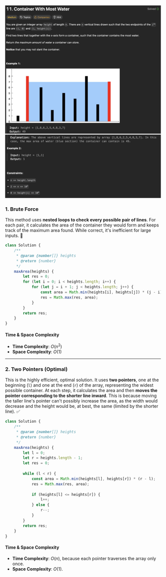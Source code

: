 ![Container With Most Water](/asset/images/containerWithMostWater.png)
![Container With Most Water](/asset/images/containerWithMostWater1.png)

### 1\. Brute Force

This method uses **nested loops to check every possible pair of lines**. For each pair, it calculates the area of the container they would form and keeps track of the maximum area found. While correct, it's inefficient for large inputs. 🐢

```javascript
class Solution {
    /**
     * @param {number[]} heights
     * @return {number}
     */
    maxArea(heights) {
        let res = 0;
        for (let i = 0; i < heights.length; i++) {
            for (let j = i + 1; j < heights.length; j++) {
                const area = Math.min(heights[i], heights[j]) * (j - i);
                res = Math.max(res, area);
            }
        }
        return res;
    }
}
```

#### **Time & Space Complexity**

  * **Time Complexity**: $O(n^2)$
  * **Space Complexity**: $O(1)$

-----

### 2\. Two Pointers (Optimal)

This is the highly efficient, optimal solution. It uses **two pointers**, one at the beginning (`l`) and one at the end (`r`) of the array, representing the widest possible container. At each step, it calculates the area and then **moves the pointer corresponding to the shorter line inward**. This is because moving the taller line's pointer can't possibly increase the area, as the width would decrease and the height would be, at best, the same (limited by the shorter line). ✅

```javascript
class Solution {
    /**
     * @param {number[]} heights
     * @return {number}
     */
    maxArea(heights) {
        let l = 0;
        let r = heights.length - 1;
        let res = 0;

        while (l < r) {
            const area = Math.min(heights[l], heights[r]) * (r - l);
            res = Math.max(res, area);
            
            if (heights[l] <= heights[r]) {
                l++;
            } else {
                r--;
            }
        }
        return res;
    }
}
```

#### **Time & Space Complexity**

  * **Time Complexity**: $O(n)$, because each pointer traverses the array only once.
  * **Space Complexity**: $O(1)$.